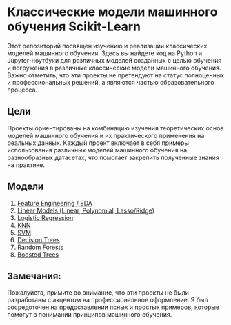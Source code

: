# Классические модели машинного обучения Scikit-Learn
Этот репозиторий посвящен изучению и реализации классических моделей машинного обучения. 
Здесь вы найдете код на Python и Jupyter-ноутбуки для различных моделей созданных с целью обучения и погружения в различные классические модели машинного обучения.  
Важно отметить, что эти проекты не претендуют на статус полноценных и профессиональных решений, а являются частью образовательного процесса.

## Цели
Проекты ориентированы на комбинацию изучения теоретических основ моделей машинного обучения и их практического применения на реальных данных.
Каждый проект включает в себя примеры использования различных моделей машинного обучения на разнообразных датасетах, что помогает закрепить полученные знания на практике.

## Модели
1. [Feature Engineering / EDA](https://github.com/giblyf/classical_ml_models/tree/main/linear_regression_models)
2. [Linear Models (Linear, Polynomial, Lasso/Ridge)]()
3. [Logistic Regression](https://github.com/giblyf/classical_ml_models/tree/main/logistic_regression)
4. [KNN](https://github.com/giblyf/classical_ml_models/tree/main/knn)
5. [SVM](https://github.com/giblyf/classical_ml_models/tree/main/svm)
6. [Decision Trees](https://github.com/giblyf/classical_ml_models/tree/main/decision_trees)
7. [Random Forests](https://github.com/giblyf/classical_ml_models/tree/main/random_forests)
8. [Boosted Trees](https://github.com/giblyf/classical_ml_models/tree/main/boosted_trees)


## Замечания:  
Пожалуйста, примите во внимание, что эти проекты не были разработаны с акцентом на профессиональное оформление. 
Я был сосредоточен на предоставлении ясных и простых примеров, которые помогут в понимании принципов машинного обучения.
